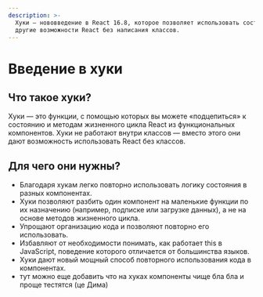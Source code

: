 ```yaml
---
description: >-
  Хуки — нововведение в React 16.8, которое позволяет использовать состояние и
  другие возможности React без написания классов.
---
```


# Введение в хуки

## Что такое хуки?

Хуки — это функции, с помощью которых вы можете «подцепиться» к состоянию и методам жизненного цикла React из функциональных компонентов. Хуки не работают внутри классов — вместо этого они дают возможность использовать React без классов.

## Для чего они нужны?

* Благодаря хукам легко повторно использовать логику состояния в разных компонентах.
* Хуки позволяют разбить один компонент на маленькие функции по их назначению \(например, подписке или загрузке данных\), а не на основе методов жизненного цикла.
* Упрощают организацию кода и позволяют повторно его использовать.
* Избавляют от необходимости понимать, как работает this в JavaScript, поведение которого отличается от большинства языков.
* Хуки дают новый мощный способ повторного использования кода в компонентах.
* тут можно еще добавить что на хуках компоненты чище бла бла и проще тестятся \(це Дима\)

